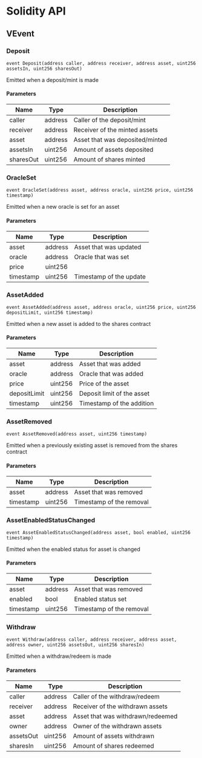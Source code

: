 # Solidity API

## VEvent

### Deposit

```solidity
event Deposit(address caller, address receiver, address asset, uint256 assetsIn, uint256 sharesOut)
```

Emitted when a deposit/mint is made

#### Parameters

| Name | Type | Description |
| ---- | ---- | ----------- |
| caller | address | Caller of the deposit/mint |
| receiver | address | Receiver of the minted assets |
| asset | address | Asset that was deposited/minted |
| assetsIn | uint256 | Amount of assets deposited |
| sharesOut | uint256 | Amount of shares minted |

### OracleSet

```solidity
event OracleSet(address asset, address oracle, uint256 price, uint256 timestamp)
```

Emitted when a new oracle is set for an asset

#### Parameters

| Name | Type | Description |
| ---- | ---- | ----------- |
| asset | address | Asset that was updated |
| oracle | address | Oracle that was set |
| price | uint256 |  |
| timestamp | uint256 | Timestamp of the update |

### AssetAdded

```solidity
event AssetAdded(address asset, address oracle, uint256 price, uint256 depositLimit, uint256 timestamp)
```

Emitted when a new asset is added to the shares contract

#### Parameters

| Name | Type | Description |
| ---- | ---- | ----------- |
| asset | address | Asset that was added |
| oracle | address | Oracle that was added |
| price | uint256 | Price of the asset |
| depositLimit | uint256 | Deposit limit of the asset |
| timestamp | uint256 | Timestamp of the addition |

### AssetRemoved

```solidity
event AssetRemoved(address asset, uint256 timestamp)
```

Emitted when a previously existing asset is removed from the shares contract

#### Parameters

| Name | Type | Description |
| ---- | ---- | ----------- |
| asset | address | Asset that was removed |
| timestamp | uint256 | Timestamp of the removal |

### AssetEnabledStatusChanged

```solidity
event AssetEnabledStatusChanged(address asset, bool enabled, uint256 timestamp)
```

Emitted when the enabled status for asset is changed

#### Parameters

| Name | Type | Description |
| ---- | ---- | ----------- |
| asset | address | Asset that was removed |
| enabled | bool | Enabled status set |
| timestamp | uint256 | Timestamp of the removal |

### Withdraw

```solidity
event Withdraw(address caller, address receiver, address asset, address owner, uint256 assetsOut, uint256 sharesIn)
```

Emitted when a withdraw/redeem is made

#### Parameters

| Name | Type | Description |
| ---- | ---- | ----------- |
| caller | address | Caller of the withdraw/redeem |
| receiver | address | Receiver of the withdrawn assets |
| asset | address | Asset that was withdrawn/redeemed |
| owner | address | Owner of the withdrawn assets |
| assetsOut | uint256 | Amount of assets withdrawn |
| sharesIn | uint256 | Amount of shares redeemed |

